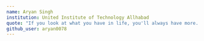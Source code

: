 ```yaml
---
name: Aryan Singh
institution: United Institute of Technology Allhabad
quote: "If you look at what you have in life, you'll always have more. If you look at what you don't have in life, you'll never have enough." -Oprah Winfrey
github_user: aryan0078
---
```

